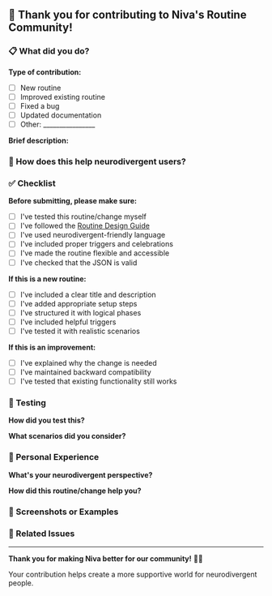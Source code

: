 ## 🎉 Thank you for contributing to Niva's Routine Community!

### 📋 What did you do?

**Type of contribution:**
- [ ] New routine
- [ ] Improved existing routine
- [ ] Fixed a bug
- [ ] Updated documentation
- [ ] Other: ________________

**Brief description:**
<!-- What did you create, fix, or improve? -->

### 🧠 How does this help neurodivergent users?

<!-- How will this contribution benefit people with ADHD, autism, or other neurodivergent conditions? -->

### ✅ Checklist

**Before submitting, please make sure:**

- [ ] I've tested this routine/change myself
- [ ] I've followed the [Routine Design Guide](ROUTINE_DESIGN_GUIDE.md)
- [ ] I've used neurodivergent-friendly language
- [ ] I've included proper triggers and celebrations
- [ ] I've made the routine flexible and accessible
- [ ] I've checked that the JSON is valid

**If this is a new routine:**
- [ ] I've included a clear title and description
- [ ] I've added appropriate setup steps
- [ ] I've structured it with logical phases
- [ ] I've included helpful triggers
- [ ] I've tested it with realistic scenarios

**If this is an improvement:**
- [ ] I've explained why the change is needed
- [ ] I've maintained backward compatibility
- [ ] I've tested that existing functionality still works

### 🎯 Testing

**How did you test this?**
<!-- What did you do to make sure it works well? -->

**What scenarios did you consider?**
<!-- e.g., "Different energy levels", "Various time preferences", "Edge cases" -->

### 💭 Personal Experience

**What's your neurodivergent perspective?**
<!-- Optional: Share your personal experience (ADHD, autism, etc.) -->

**How did this routine/change help you?**
<!-- What worked well for you personally? -->

### 📸 Screenshots or Examples

<!-- If applicable, add screenshots or examples of your routine in action -->

### 🔗 Related Issues

<!-- Link any related issues: "Closes #123" or "Addresses #456" -->

---

**Thank you for making Niva better for our community!** 🧠✨

Your contribution helps create a more supportive world for neurodivergent people. 